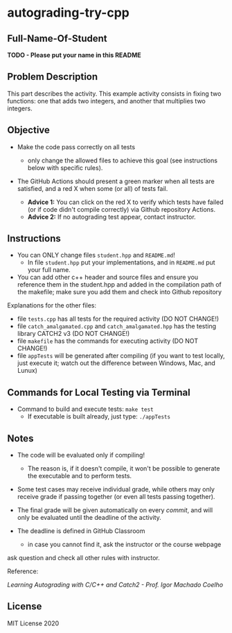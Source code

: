 # autograding-try-cpp


## Full-Name-Of-Student

**TODO - Please put your name in this README**

## Problem Description

This part describes the activity. This example activity consists in fixing two functions: one that adds two integers, and another that multiplies two integers.

## Objective

- Make the code pass correctly on all tests
   * only change the allowed files to achieve this goal (see instructions below with specific rules).

- The GitHub Actions should present a green marker when all tests are satisfied, and a red X when some (or all) of tests fail. 
    * **Advice 1:** You can click on the red X to verify which tests have failed (or if code didn't compile correctly) via Github repository Actions.
    * **Advice 2:** If no autograding test appear, contact instructor.

## Instructions

- You can ONLY change files `student.hpp` and `README.md`!
   * In file `student.hpp` put your implementations, and in `README.md` put your full name.
- You can add other c++ header and source files and ensure you reference them in the student.hpp and added in the compilation path of the makefile; make sure you add them and check into Github repository

Explanations for the other files:

- file `tests.cpp` has all tests for the required activity (DO NOT CHANGE!)
- file `catch_amalgamated.cpp` and `catch_amalgamated.hpp` has the testing library CATCH2 v3 (DO NOT CHANGE!)
- file `makefile` has the commands for executing activity (DO NOT CHANGE!)
- file  `appTests` will be generated after compiling (if you want to test locally, just execute it; watch out the difference between Windows, Mac, and Lunux)

## Commands for Local Testing via Terminal

- Command to build and execute tests: `make test`
    * If executable is built already, just type: `./appTests`

## Notes

- The code will be evaluated only if compiling! 
   * The reason is, if it doesn't compile, it won't be possible to generate the executable and to perform tests.

- Some test cases may receive individual grade, while others may only receive grade if passing together (or even all tests passing together).

- The final grade will be given automatically on every *commit*, and will only be evaluated until the deadline of the activity.

- The deadline is defined in GitHub Classroom
   * in case you cannot find it, ask the instructor or the course webpage

ask question and check all other rules with instructor.

Reference:

*Learning Autograding with C/C++ and Catch2 - Prof. Igor Machado Coelho*

## License

MIT License 2020
